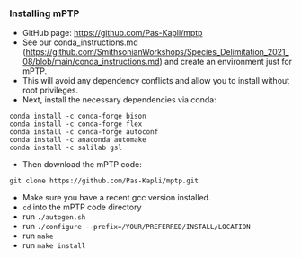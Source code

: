 ### Installing mPTP
* GitHub page: https://github.com/Pas-Kapli/mptp
* See our conda_instructions.md (https://github.com/SmithsonianWorkshops/Species_Delimitation_2021_08/blob/main/conda_instructions.md) and create an environment just for mPTP.
* This will avoid any dependency conflicts and allow you to install without root privileges.
* Next, install the necessary dependencies via conda:
```
conda install -c conda-forge bison
conda install -c conda-forge flex
conda install -c conda-forge autoconf
conda install -c anaconda automake
conda install -c salilab gsl
```
* Then download the mPTP code:
```
git clone https://github.com/Pas-Kapli/mptp.git
```
* Make sure you have a recent gcc version installed.
* `cd` into the mPTP code directory
* run `./autogen.sh`
* run `./configure --prefix=/YOUR/PREFERRED/INSTALL/LOCATION`
* run `make`
* run `make install`
